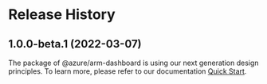 # Release History
    
## 1.0.0-beta.1 (2022-03-07)

The package of @azure/arm-dashboard is using our next generation design principles. To learn more, please refer to our documentation [Quick Start](https://aka.ms/js-track2-quickstart).
